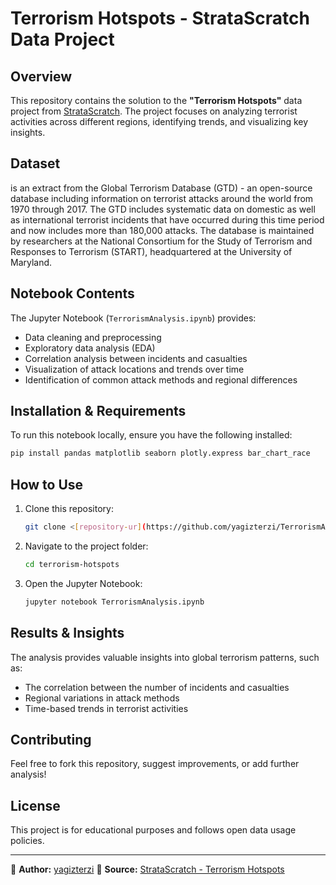 # Terrorism Hotspots - StrataScratch Data Project

## Overview
This repository contains the solution to the **"Terrorism Hotspots"** data project from [StrataScratch](https://platform.stratascratch.com/data-projects/terrorism-hotspots). The project focuses on analyzing terrorist activities across different regions, identifying trends, and visualizing key insights.

## Dataset
is an extract from the Global Terrorism Database (GTD) - an open-source database including information on terrorist attacks around the world from 1970 through 2017. The GTD includes systematic data on domestic as well as international terrorist incidents that have occurred during this time period and now includes more than 180,000 attacks. The database is maintained by researchers at the National Consortium for the Study of Terrorism and Responses to Terrorism (START), headquartered at the University of Maryland.

## Notebook Contents
The Jupyter Notebook (`TerrorismAnalysis.ipynb`) provides:
- Data cleaning and preprocessing
- Exploratory data analysis (EDA)
- Correlation analysis between incidents and casualties
- Visualization of attack locations and trends over time
- Identification of common attack methods and regional differences

## Installation & Requirements
To run this notebook locally, ensure you have the following installed:

```bash
pip install pandas matplotlib seaborn plotly.express bar_chart_race
```

## How to Use
1. Clone this repository:
   ```bash
   git clone <[repository-ur](https://github.com/yagizterzi/TerrorismAnalysis)>
   ```
2. Navigate to the project folder:
   ```bash
   cd terrorism-hotspots
   ```
3. Open the Jupyter Notebook:
   ```bash
   jupyter notebook TerrorismAnalysis.ipynb
   ```

## Results & Insights
The analysis provides valuable insights into global terrorism patterns, such as:
- The correlation between the number of incidents and casualties
- Regional variations in attack methods
- Time-based trends in terrorist activities

## Contributing
Feel free to fork this repository, suggest improvements, or add further analysis!

## License
This project is for educational purposes and follows open data usage policies.

---
📌 **Author:** [yagizterzi](https://github.com/yagizterzi) 
📌 **Source:** [StrataScratch - Terrorism Hotspots](https://platform.stratascratch.com/data-projects/terrorism-hotspots)
```
